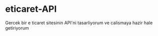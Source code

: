 # eticaret-API
Gercek bir e ticaret sitesinin API'ni tasarliyorum ve calismaya hazir hale getiriyorum
